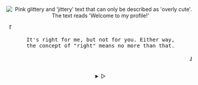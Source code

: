<p align="center">
  <img src="https://gist.github.com/koddsson/35cc66c3240ab8f018f62670da6cfb71/raw/2412af315cba0ee57d9047f8a6e679b367bc80c3/welcome-to-my-profile.gif" alt="Pink glittery and 'jittery' text that can only be described as 'overly cute'. The text reads 'Welcome to my profile!'">
</p>

<p align="left"><b><samp>「</samp></b></p>
  <p align="center">
    <samp>
      It's right for me, but not for you. Either way,<br>
      the concept of "right" means no more than that.<br>
    </samp>
  </p>
<p align="right"><b><samp>」</samp></b></p>

<br>

<details align="center">
<summary> &#9655;</summary>

<h2></h2><br>
<p align="center">
  <samp>
    [<a href="https://www.deviantart.com/mrghostfamily">deviantart</a>]
    [<a href="mrghostfamily1@gmail.com">e-mail</a>]
  </samp>
</p>

<h2></h2><br>

```sh

```console
B9BD C551 5AF4 9F42 CBC8 CF39 7D03 DB4D 862E A826
```

</details>
